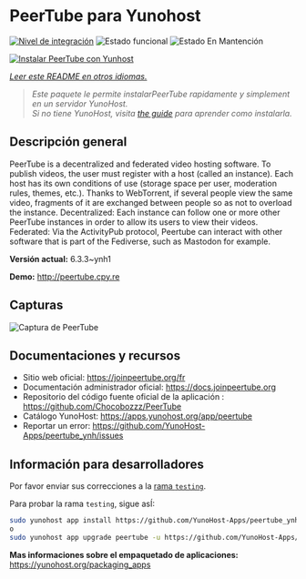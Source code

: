 <!--
Este archivo README esta generado automaticamente<https://github.com/YunoHost/apps/tree/master/tools/readme_generator>
No se debe editar a mano.
-->

# PeerTube para Yunohost

[![Nivel de integración](https://dash.yunohost.org/integration/peertube.svg)](https://ci-apps.yunohost.org/ci/apps/peertube/) ![Estado funcional](https://ci-apps.yunohost.org/ci/badges/peertube.status.svg) ![Estado En Mantención](https://ci-apps.yunohost.org/ci/badges/peertube.maintain.svg)

[![Instalar PeerTube con Yunhost](https://install-app.yunohost.org/install-with-yunohost.svg)](https://install-app.yunohost.org/?app=peertube)

*[Leer este README en otros idiomas.](./ALL_README.md)*

> *Este paquete le permite instalarPeerTube rapidamente y simplement en un servidor YunoHost.*  
> *Si no tiene YunoHost, visita [the guide](https://yunohost.org/install) para aprender como instalarla.*

## Descripción general

PeerTube is a decentralized and federated video hosting software. To publish videos, the user must register with a host (called an instance). Each host has its own conditions of use (storage space per user, moderation rules, themes, etc.). Thanks to WebTorrent, if several people view the same video, fragments of it are exchanged between people so as not to overload the instance. Decentralized: Each instance can follow one or more other PeerTube instances in order to allow its users to view their videos. Federated: Via the ActivityPub protocol, Peertube can interact with other software that is part of the Fediverse, such as Mastodon for example.


**Versión actual:** 6.3.3~ynh1

**Demo:** <http://peertube.cpy.re>

## Capturas

![Captura de PeerTube](./doc/screenshots/screenshot1.jpg)

## Documentaciones y recursos

- Sitio web oficial: <https://joinpeertube.org/fr>
- Documentación administrador oficial: <https://docs.joinpeertube.org>
- Repositorio del código fuente oficial de la aplicación : <https://github.com/Chocobozzz/PeerTube>
- Catálogo YunoHost: <https://apps.yunohost.org/app/peertube>
- Reportar un error: <https://github.com/YunoHost-Apps/peertube_ynh/issues>

## Información para desarrolladores

Por favor enviar sus correcciones a la [rama `testing`](https://github.com/YunoHost-Apps/peertube_ynh/tree/testing).

Para probar la rama `testing`, sigue asÍ:

```bash
sudo yunohost app install https://github.com/YunoHost-Apps/peertube_ynh/tree/testing --debug
o
sudo yunohost app upgrade peertube -u https://github.com/YunoHost-Apps/peertube_ynh/tree/testing --debug
```

**Mas informaciones sobre el empaquetado de aplicaciones:** <https://yunohost.org/packaging_apps>

